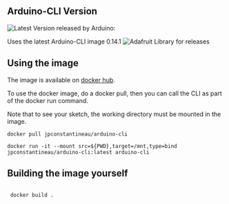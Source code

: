 ## Arduino-CLI Version

![Latest Version released by Arduino:](https://img.shields.io/github/release/arduino/arduino-cli.svg) 

Uses the latest Arduino-CLI image 0.14.1 ![Adafruit Library for releases](https://img.shields.io/github/v/release/arduino/arduino-cli.svg)

## Using the image

The image is available on [docker hub](https://hub.docker.com/repository/docker/jpconstantineau/arduino-cli/general). 

To use the docker image, do a docker pull, then you can call the CLI as part of the docker run command.

Note that to see your sketch, the working directory must be mounted in the image.

```
docker pull jpconstantineau/arduino-cli

docker run -it --mount src=${PWD},target=/mnt,type=bind  jpconstantineau/arduino-cli:latest arduino-cli

```


## Building the image yourself

```

 docker build .

```
